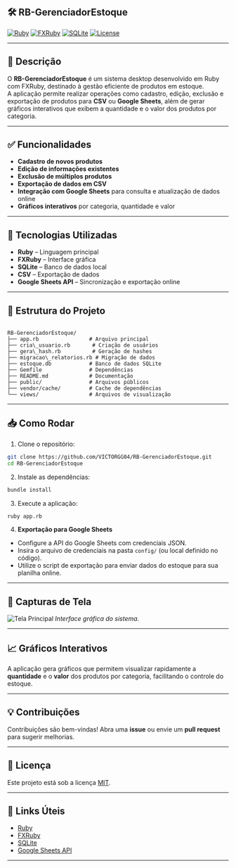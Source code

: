 ## 🛠️ RB-GerenciadorEstoque

[![Ruby](https://img.shields.io/badge/Ruby-CC342D?style=flat-square&logo=ruby&logoColor=white)](https://www.ruby-lang.org/)
[![FXRuby](https://img.shields.io/badge/FXRuby-6DB33F?style=flat-square&logo=ruby&logoColor=white)](https://www.fxruby.org/)
[![SQLite](https://img.shields.io/badge/SQLite-003B57?style=flat-square&logo=sqlite&logoColor=white)](https://www.sqlite.org/)
[![License](https://img.shields.io/badge/License-MIT-blue.svg)](LICENSE)

---

## 📌 Descrição

O **RB-GerenciadorEstoque** é um sistema desktop desenvolvido em Ruby com FXRuby, destinado à gestão eficiente de produtos em estoque.  
A aplicação permite realizar operações como cadastro, edição, exclusão e exportação de produtos para **CSV** ou **Google Sheets**, além de gerar gráficos interativos que exibem a quantidade e o valor dos produtos por categoria.

---

## ✅ Funcionalidades

- **Cadastro de novos produtos**
- **Edição de informações existentes**
- **Exclusão de múltiplos produtos**
- **Exportação de dados em CSV**
- **Integração com Google Sheets** para consulta e atualização de dados online
- **Gráficos interativos** por categoria, quantidade e valor

---

## 🧰 Tecnologias Utilizadas

- **Ruby** – Linguagem principal
- **FXRuby** – Interface gráfica
- **SQLite** – Banco de dados local
- **CSV** – Exportação de dados
- **Google Sheets API** – Sincronização e exportação online

---

## 📁 Estrutura do Projeto

```

RB-GerenciadorEstoque/
├── app.rb                # Arquivo principal
├── cria\_usuario.rb       # Criação de usuários
├── gera\_hash.rb          # Geração de hashes
├── migracao\_relatorios.rb # Migração de dados
├── estoque.db            # Banco de dados SQLite
├── Gemfile               # Dependências
├── README.md             # Documentação
├── public/               # Arquivos públicos
├── vendor/cache/         # Cache de dependências
└── views/                # Arquivos de visualização

````

---

## 📥 Como Rodar

1. Clone o repositório:

```bash
git clone https://github.com/VICTORGG04/RB-GerenciadorEstoque.git
cd RB-GerenciadorEstoque
````

2. Instale as dependências:

```bash
bundle install
```

3. Execute a aplicação:

```bash
ruby app.rb
```

4. **Exportação para Google Sheets**

* Configure a API do Google Sheets com credenciais JSON.
* Insira o arquivo de credenciais na pasta `config/` (ou local definido no código).
* Utilize o script de exportação para enviar dados do estoque para sua planilha online.

---

## 📸 Capturas de Tela

![Tela Principal](https://github.com/VICTORGG04/RB-GerenciadorEstoque/main/Captura-de-tela-Dados.png)
*Interface gráfica do sistema.*

---

## 📈 Gráficos Interativos

A aplicação gera gráficos que permitem visualizar rapidamente a **quantidade** e o **valor** dos produtos por categoria, facilitando o controle do estoque.

---

## 💡 Contribuições

Contribuições são bem-vindas!
Abra uma **issue** ou envie um **pull request** para sugerir melhorias.

---

## 📝 Licença

Este projeto está sob a licença [MIT](LICENSE).

---

## 🔗 Links Úteis

* [Ruby](https://www.ruby-lang.org/)
* [FXRuby](https://www.fxruby.org/)
* [SQLite](https://www.sqlite.org/)
* [Google Sheets API](https://developers.google.com/sheets/api)

---

